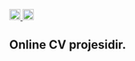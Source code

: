<a href="https://github.com/mucahitunaal/cv">
<img src="https://img.shields.io/badge/cv-tr-green.svg" height="20" alt="Türkçe CV" >
</a>
<a href="https://github.com/mucahitunaal/cv-en">
<img src="https://img.shields.io/badge/cv-en-red.svg" height="20" alt="English CV" >
</a>

## Online CV projesidir.
